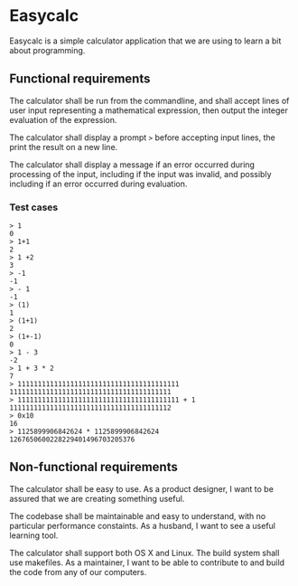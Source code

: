 Easycalc
========

Easycalc is a simple calculator application that we are using to learn a bit about programming.

Functional requirements
-----------------------

The calculator shall be run from the commandline, and shall accept lines of user input representing
a mathematical expression, then output the integer evaluation of the expression.

The calculator shall display a prompt `>` before accepting input lines, the print the result on a new line.

The calculator shall display a message if an error occurred during processing of the input, including if
the input was invalid, and possibly including if an error occurred during evaluation.

### Test cases

    > 1
    0
    > 1+1
    2
    > 1 +2
    3
    > -1
    -1
    > - 1
    -1
    > (1)
    1
    > (1+1)
    2
    > (1+-1)
    0
    > 1 - 3
    -2
    > 1 + 3 * 2
    7
    > 1111111111111111111111111111111111111111
    1111111111111111111111111111111111111111
    > 1111111111111111111111111111111111111111 + 1
    1111111111111111111111111111111111111112
    > 0x10
    16
    > 1125899906842624 * 1125899906842624
    1267650600228229401496703205376

Non-functional requirements
---------------------------

The calculator shall be easy to use. As a product designer, I want to be assured that we are
creating something useful.

The codebase shall be maintainable and easy to understand, with no particular performance constaints.
As a husband, I want to see a useful learning tool.

The calculator shall support both OS X and Linux. 
The build system shall use makefiles.
As a maintainer, I want to be able to contribute to and build the
code from any of our computers.

